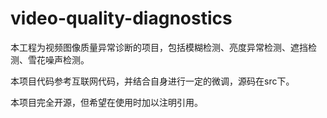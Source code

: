 # video-quality-diagnostics

本工程为视频图像质量异常诊断的项目，包括模糊检测、亮度异常检测、遮挡检测、雪花噪声检测。

本项目代码参考互联网代码，并结合自身进行一定的微调，源码在src下。

本项目完全开源，但希望在使用时加以注明引用。
